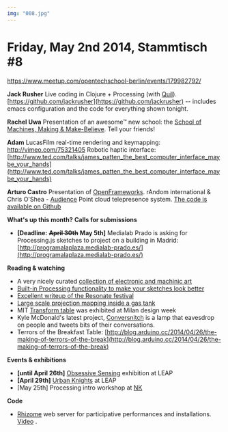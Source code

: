 ```yaml
---
img: "008.jpg"
---
```


# **Friday, May 2nd 2014, Stammtisch #8**

https://www.meetup.com/opentechschool-berlin/events/179982792/

**Jack Rusher**
Live coding in Clojure + Processing (with [Quil](https://github.com/quil/quil)).
[https://github.com/jackrusher](https://github.com/jackrusher) -- includes emacs configuration and the code for everything shown tonight.

**Rachel Uwa**
Presentation of an awesome™ new school: the [School of Machines, Making & Make-Believe](http://schoolofma.org/). Tell your friends!

**Adam**
LucasFilm real-time rendering and keymapping: [http://](http://vimeo.com/75321405)[vimeo.com/75321405](http://vimeo.com/75321405) 
Robotic haptic interface: [http://www.ted.com/talks/james_patten_the_best_computer_interface_maybe_your_hands](http://www.ted.com/talks/james_patten_the_best_computer_interface_maybe_your_hands)

**Arturo Castro**
Presentation of [OpenFrameworks](http://www.openframeworks.cc/).
rAndom international & Chris O'Shea - [Audience](https://www.youtube.com/watch?v=DZXRfb5U_ug)
Point cloud telepresence system. [The code is available on Github](https://github.com/arturoc/ofxGstRTP)

**What's up this month?**
**Calls for submissions**

- **[Deadline:** ~~**April 30th**~~ **May 5th]** Medialab Prado is asking for Processing.js sketches to project on a building in Madrid: [http://programalaplaza.medialab-prado.es/](http://programalaplaza.medialab-prado.es/)

**Reading & watching**

- A very nicely curated [collection of electronic and machinic art](http://ninevolts.pbworks.com/w/page/10102031/Electronic%20Artworks)
- [Built-in Processing functionality to make your sketches look better](http://creative-co.de/better_looking_processing/)
- [Excellent writeup of the Resonate festival](http://resonate2014.jplusplus.org/)
- [Large scale projection mapping inside a gas tank](https://vimeo.com/92187746)
- MIT [Transform table](https://www.youtube.com/watch?v=jF9gyHtQdqs) was exhibited at Milan design week
- Kyle McDonald's latest project, [Conversnitch](http://www.wired.com/2014/04/coversnitch-eavesdropping-lightbulb/) is a lamp that eavesdrop on people and tweets bits of their conversations. 
- Terrors of the Breakfast Table: [http://blog.arduino.cc/2014/04/26/the-making-of-terrors-of-the-break](http://blog.arduino.cc/2014/04/26/the-making-of-terrors-of-the-break)

**Events & exhibitions**

- **[until April 26th]** [Obsessive Sensing](https://www.facebook.com/events/584962824926428/) exhibition at LEAP 
- **[April 29th]** [Urban Knights](http://www.eventbrite.ie/e/urban-knights-tickets-11385974757) at LEAP
- [May 25th] Processing intro workshop at [NK](http://www.nkprojekt.de/) 

**Code**

- [Rhizome](https://github.com/sebpiq/rhizome) web server for participative performances and installations. [Video](https://vimeo.com/92586493) .


